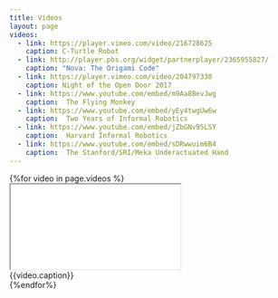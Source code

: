 ```yaml
---
title: Videos
layout: page
videos:
  - link: https://player.vimeo.com/video/216728625
    caption: C-Turtle Robot
  - link: http://player.pbs.org/widget/partnerplayer/2365955827/
    caption: "Nova: The Origami Code"
  - link: https://player.vimeo.com/video/204797330
    caption: Night of the Open Door 2017
  - link: https://www.youtube.com/embed/m9Aa8BevJwg
    caption:  The Flying Monkey
  - link: https://www.youtube.com/embed/yEy4twgUw6w
    caption:  Two Years of Informal Robotics
  - link: https://www.youtube.com/embed/jZbGNv95LSY
    caption:  Harvard Informal Robotics
  - link: https://www.youtube.com/embed/sDRwwuim6B4
    caption:  The Stanford/SRI/Meka Underactuated Hand
---
```


<div class="row">
  {%for video in page.videos %}
  <div class="col-sm-6">
    <div class="thumbnail">
    <div class="embed-responsive embed-responsive-16by9">
      <iframe src="{{video.link}}" allowfullscreen></iframe>
    </div>
    <div class="caption">
      {{video.caption}}
    </div>
    </div>
  </div>
  {%endfor%}
</div>
